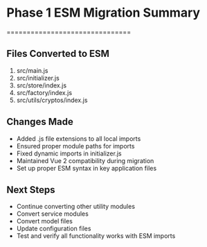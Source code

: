 # Phase 1 ESM Migration Summary
===============================

## Files Converted to ESM

1. src/main.js
2. src/initializer.js
3. src/store/index.js
4. src/factory/index.js
5. src/utils/cryptos/index.js

## Changes Made

- Added .js file extensions to all local imports
- Ensured proper module paths for imports
- Fixed dynamic imports in initializer.js
- Maintained Vue 2 compatibility during migration
- Set up proper ESM syntax in key application files

## Next Steps

- Continue converting other utility modules
- Convert service modules
- Convert model files
- Update configuration files
- Test and verify all functionality works with ESM imports 